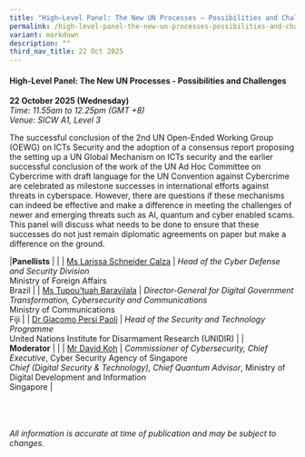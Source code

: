 ```yaml
---
title: "High–Level Panel: The New UN Processes – Possibilities and Challenges"
permalink: /high-level-panel-the-new-un-processes-possibilities-and-challenges/
variant: markdown
description: ""
third_nav_title: 22 Oct 2025
---
```

#### **High-Level Panel: The New UN Processes - Possibilities and Challenges**

**22 October 2025 (Wednesday)**  
*Time: 11.55am to 12.25pm (GMT +8)*
<br>*Venue: SICW A1, Level 3*

The successful conclusion of the 2nd UN Open-Ended Working Group (OEWG) on ICTs Security and the adoption of a consensus report proposing the setting up a UN Global Mechanism on ICTs security and the earlier successful conclusion of the work of the UN Ad Hoc Committee on Cybercrime with draft language for the UN Convention against Cybercrime are celebrated as milestone successes in international efforts against threats in cyberspace. However, there are questions if these mechanisms can indeed be effective and make a difference in meeting the challenges of newer and emerging threats such as AI, quantum and cyber enabled scams. This panel will discuss what needs to be done to ensure that these successes do not just remain diplomatic agreements on paper but make a difference on the ground.

|**Panellists**          |                                                              |
| [Ms Larissa Schneider Calza](/speakers/ms-larissa-schneider-calza/)  | *Head of the Cyber Defense and Security Division*<br>Ministry of Foreign Affairs<br>Brazil      |
| [Ms Tupou’tuah Baravilala](/speakers/ms-tupou-tuah-baravilala/)  | *Director-General for Digital Government Transformation, Cybersecurity and Communications* <br>Ministry of Communications<br>Fiji      |
| [Dr Giacomo Persi Paoli](/speakers/dr-giacomo-persi-paoli/)  | *Head of the Security and Technology Programme* <br>United Nations Institute for Disarmament Research (UNIDIR)      |
|<br>**Moderator**          |                                                              |
| [Mr David Koh](/speakers/mr-david-koh/)  | *Commissioner of Cybersecurity, Chief Executive*, Cyber Security Agency of Singapore<br>*Chief (Digital Security &amp; Technology), Chief Quantum Advisor*, Ministry of Digital Development and Information<br>Singapore      |

<br><br><br>
*All information is accurate at time of publication and may be subject to changes.*